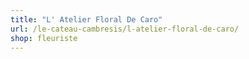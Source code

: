 ```yaml
---
title: "L' Atelier Floral De Caro"
url: /le-cateau-cambresis/l-atelier-floral-de-caro/
shop: fleuriste
---
```

